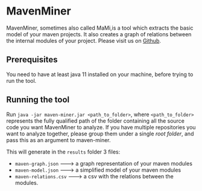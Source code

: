 # MavenMiner

MavenMiner, sometimes also called MaMi,is a tool which extracts the basic model of your maven projects. It also creates a graph of relations between the internal modules of your project.
Please visit us on [Github](https://github.com/dxworks/maven-miner).

## Prerequisites
You need to have at least java 11 installed on your machine, before trying to run the tool.

## Running the tool
Run `java -jar maven-miner.jar <path_to_folder>`, where `<path_to_folder>` represents the fully qualified path of the folder containing all the source code you want MavenMiner to analyze. If you have multiple repositories you want to analyze together, please group them under a single _root folder_, and pass this as an argument to maven-miner. 

This will generate in the `results` folder 3 files:
* `maven-graph.json` ---> a graph representation of your maven modules
* `maven-model.json` ---> a simplified model of your maven modules
* `maven-relations.csv` ---> a csv with the relations between the modules.
